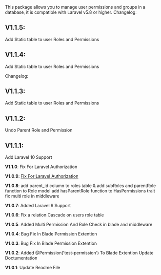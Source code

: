 This package allows you to manage user permissions and groups in a database, it is compatible with Laravel v5.8 or higher.
Changelog:
## V1.1.5:
Add Static table to user Roles and Permissions

## V1.1.4:
Add Static table to user Roles and Permissions

Changelog:
## V1.1.3:
Add Static table to user Roles and Permissions

## V1.1.2:
Undo Parent Role and Permission

## V1.1.1:
Add Laravel 10 Support

**V1.1.0**:
Fix For Laravel Authorization


**V1.0.9**:
[Fix For Laravel Authorization](https://github.com/MirHamit/acl/commit/c6167e2cdbcd2ad7f833c7a01b8ef5acdcd673ed)

**V1.0.8**:
add parent_id column to roles table & add subRoles and parentRole function to Role model
add hasParentRole function to HasPermissions trait
fix multi role in middleware

**V1.0.7**:
Added Laravel 9 Support

**V1.0.6**:
Fix a relation Cascade on users role table

**V1.0.5**:
Added Multi Permission And Role Check in blade and middleware


**V1.0.4**:
Bug Fix In Blade Permission Extention


**V1.0.3**:
Bug Fix In Blade Permission Extention

**V1.0.2**:
Added @Permission('test-permission') To Blade Extention
Update Doctumentation


**V1.0.1**:
Update Readme File
